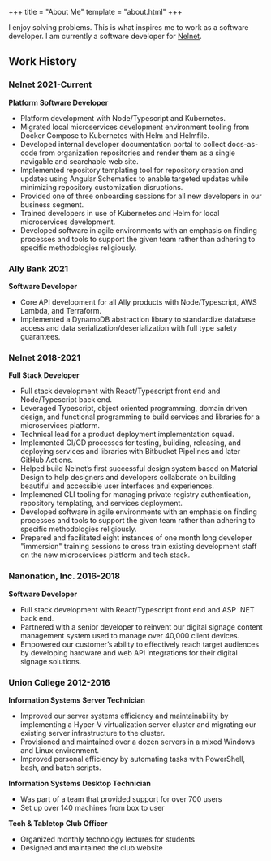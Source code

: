 +++
title = "About Me"
template = "about.html"
+++

I enjoy solving problems. This is what inspires me to work as a software developer. I am currently a software developer for [Nelnet](https://nelnetinc.com/capabilities/consumer-services/nelnet-velocity/).

## Work History

### Nelnet 2021-Current

**Platform Software Developer**

- Platform development with Node/Typescript and Kubernetes.
- Migrated local microservices development environment tooling from Docker Compose to Kubernetes with Helm and Helmfile.
- Developed internal developer documentation portal to collect docs-as-code from organization repositories and render them as a single navigable and searchable web site.
- Implemented repository templating tool for repository creation and updates using Angular Schematics to enable targeted updates while minimizing repository customization disruptions.
- Provided one of three onboarding sessions for all new developers in our business segment.
- Trained developers in use of Kubernetes and Helm for local microservices development.
- Developed software in agile environments with an emphasis on finding processes and tools to support the given team rather than adhering to specific methodologies religiously.

### Ally Bank 2021

**Software Developer**

- Core API development for all Ally products with Node/Typescript, AWS Lambda, and Terraform.
- Implemented a DynamoDB abstraction library to standardize database access and data serialization/deserialization with full type safety guarantees.

### Nelnet 2018-2021

**Full Stack Developer**

- Full stack development with React/Typescript front end and Node/Typescript back end.
- Leveraged Typescript, object oriented programming, domain driven design, and functional programming to build services and libraries for a microservices platform.
- Technical lead for a product deployment implementation squad.
- Implemented CI/CD processes for testing, building, releasing, and deploying services and libraries with Bitbucket Pipelines and later GitHub Actions.
- Helped build Nelnet’s first successful design system based on Material Design to help designers and developers collaborate on building beautiful and accessible user interfaces and experiences.
- Implemened CLI tooling for managing private registry authentication, repository templating, and services deployment.
- Developed software in agile environments with an emphasis on finding processes and tools to support the given team rather than adhering to specific methodologies religiously.
- Prepared and facilitated eight instances of one month long developer "immersion" training sessions to cross train existing development staff on the new microservices platform and tech stack.

### Nanonation, Inc. 2016-2018

**Software Developer**

- Full stack development with React/Typescript front end and ASP .NET back end.
- Partnered with a senior developer to reinvent our digital signage content management system used to manage over 40,000 client devices.
- Empowered our customer’s ability to effectively reach target audiences by developing hardware and web API integrations for their digital signage solutions.

### Union College 2012-2016

**Information Systems Server Technician**

- Improved our server systems efficiency and maintainability by implementing a Hyper-V virtualization server cluster and migrating our existing server infrastructure to the cluster.
- Provisioned and maintained over a dozen servers in a mixed Windows and Linux environment.
- Improved personal efficiency by automating tasks with PowerShell, bash, and batch scripts.

**Information Systems Desktop Technician**

- Was part of a team that provided support for over 700 users
- Set up over 140 machines from box to user

**Tech & Tabletop Club Officer**

- Organized monthly technology lectures for students
- Designed and maintained the club website
